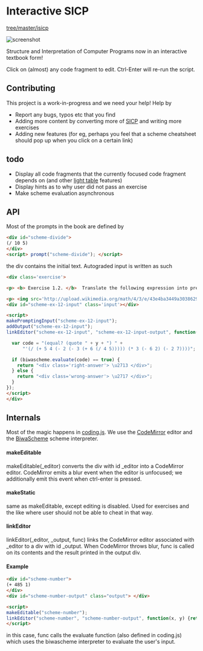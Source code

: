 # Interactive SICP

[tree/master/isicp](https://github.com/zodiac/appspot-grading/tree/master/isicp)

![screenshot](https://raw.github.com/zodiac/appspot-grading/master/isicp/screenshot.png)

Structure and Interpretation of Computer Programs now in an interactive textbook form! 

Click on (almost) any code fragment to edit. Ctrl-Enter will re-run the script.

## Contributing

This project is a work-in-progress and we need your help! Help by 

- Report any bugs, typos etc that you find
- Adding more content by converting more of [SICP](http://mitpress.mit.edu/sicp/full-text/book/book-Z-H-4.html#%_toc_start) and writing more exercises
- Adding new features (for eg, perhaps you feel that a scheme cheatsheet should pop up when you click on a certain link)

## todo

- Display all code fragments that the currently focused code fragment depends on (and other [light table](http://www.chris-granger.com/2012/04/12/light-table---a-new-ide-concept/) features)
- Display hints as to why user did not pass an exercise
- Make scheme evaluation asynchronous

## API

Most of the prompts in the book are defined by

```html
<div id="scheme-divide">
(/ 10 5)
</div>
<script> prompt("scheme-divide"); </script>
```

the div contains the initial text. Autograded input is written as such

```html
<div class='exercise'>

<p> <b> Exercise 1.2. </b>  Translate the following expression into prefix form.

<p> <img src='http://upload.wikimedia.org/math/4/3/e/43e4ba3449a3038629dca7de56757cae.png'>
<div id="scheme-ex-12-input" class='input'></div>

<script> 
makePromptingInput("scheme-ex-12-input");
addOutput("scheme-ex-12-input");
linkEditor("scheme-ex-12-input", "scheme-ex-12-input-output", function(x, y) {

  var code = "(equal? (quote " + y + ") " + 
      "'(/ (+ 5 4 (- 2 (- 3 (+ 6 (/ 4 5))))) (* 3 (- 6 2) (- 2 7))))";

  if (biwascheme.evaluate(code) == true) {
    return "<div class='right-answer'> \u2713 </div>";
  } else {
    return "<div class='wrong-answer'> \u2717 </div>";
  }
});
</script>
</div>
```

## Internals

Most of the magic happens in [coding.js](https://github.com/zodiac/appspot-grading/tree/master/isicp/coding.js). We use the [CodeMirror](http://codemirror.net/) editor and the [BiwaScheme](http://www.biwascheme.org/) scheme interpreter.

#### makeEditable

makeEditable(_editor) converts the div with id _editor into a CodeMirror editor. CodeMirror emits a blur event when the editor is unfocused; we additionally emit this event when ctrl-enter is pressed.

#### makeStatic

same as makeEditable, except editing is disabled. Used for exercises and the like where user should not be able to cheat in that way.

#### linkEditor

linkEditor(_editor, _output, func) links the CodeMirror editor associated with _editor to a div with id _output. When CodeMirror throws blur, func is called on its contents and the result printed in the output div.

#### Example

```html
<div id="scheme-number">
(+ 485 1)
</div>
<div id="scheme-number-output" class="output"> </div>

<script>
makeEditable("scheme-number");
linkEditor("scheme-number", "scheme-number-output", function(x, y) {return evaluate(x);});
</script>
```

in this case, func calls the evaluate function (also defined in coding.js) which uses the biwascheme interpreter to evaluate the user's input.

